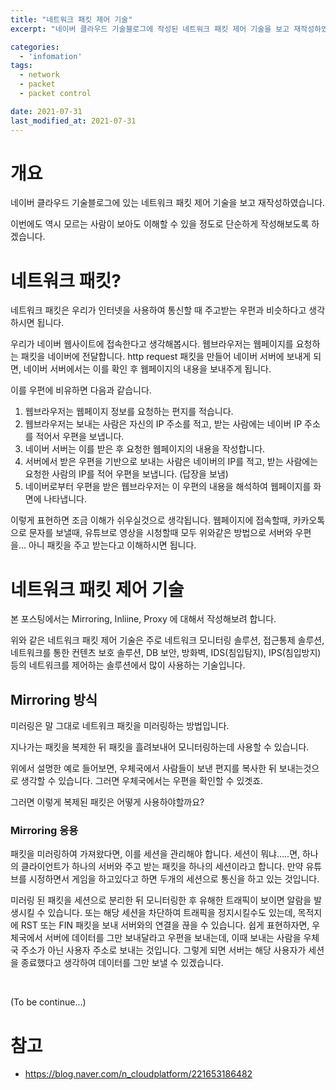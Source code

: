 ```yaml
---
title: "네트워크 패킷 제어 기술"
excerpt: "네이버 클라우드 기술블로그에 작성된 네트워크 패킷 제어 기술을 보고 재작성하였습니다."

categories:
  - 'infomation'
tags:
  - network
  - packet
  - packet control

date: 2021-07-31
last_modified_at: 2021-07-31
---
```


# 개요 

네이버 클라우드 기술블로그에 있는 네트워크 패킷 제어 기술을 보고 재작성하였습니다.

이번에도 역시 모르는 사람이 보아도 이해할 수 있을 정도로 단순하게 작성해보도록 하겠습니다. 


# 네트워크 패킷?

네트워크 패킷은 우리가 인터넷을 사용하여 통신할 때 주고받는 우편과 비슷하다고 생각하시면 됩니다. 

우리가 네이버 웹사이트에 접속한다고 생각해봅시다. 
웹브라우저는 웹페이지를 요청하는 패킷을 네이버에 전달합니다. 
http request 패킷을 만들어 네이버 서버에 보내게 되면, 네이버 서버에서는 이를 확인 후 웹페이지의 내용을 보내주게 됩니다. 

이를 우편에 비유하면 다음과 같습니다. 
1. 웹브라우저는 웹페이지 정보를 요청하는 편지를 적습니다. 
1. 웹브라우저는 보내는 사람은 자신의 IP 주소를 적고, 받는 사람에는 네이버 IP 주소를 적어서 우편을 보냅니다. 
1. 네이버 서버는 이를 받은 후 요청한 웹페이지의 내용을 작성합니다.
1. 서버에서 받은 우편을 기반으로 보내는 사람은 네이버의 IP를 적고, 받는 사람에는 요청한 사람의 IP를 적어 우편을 보냅니다. (답장을 보냄)
1. 네이버로부터 우편을 받은 웹브라우저는 이 우편의 내용을 해석하여 웹페이지를 화면에 나타냅니다. 

이렇게 표현하면 조금 이해가 쉬우실것으로 생각됩니다. 
웹페이지에 접속할때, 카카오톡으로 문자를 보낼때, 유튜브로 영상을 시청할때 모두 위와같은 방법으로 서버와 우편을... 아니 패킷을 주고 받는다고 이해하시면 됩니다. 

# 네트워크 패킷 제어 기술 

본 포스팅에서는 Mirroring, Inliine, Proxy 에 대해서 작성해보려 합니다. 

위와 같은 네트워크 패킷 제어 기술은 주로 네트워크 모니터링 솔루션, 접근통제 솔루션, 네트워크를 통한 컨텐츠 보호 솔루션, DB 보안, 방화벽, IDS(침입탐지), IPS(침입방지) 등의 네트워크를 제어하는 솔루션에서 많이 사용하는 기술입니다.

## Mirroring 방식 

미러링은 말 그대로 네트워크 패킷을 미러링하는 방법입니다. 

지나가는 패킷을 복제한 뒤 패킷을 흘려보내어 모니터링하는데 사용할 수 있습니다. 

위에서 설명한 예로 들어보면, 우체국에서 사람들이 보낸 편지를 복사한 뒤 보내는것으로 생각할 수 있습니다. 
그러면 우체국에서는 우편을 확인할 수 있겟죠.

그러면 이렇게 복제된 패킷은 어떻게 사용하야할까요?


### Mirroring 응용 

패킷을 미러링하여 가져왔다면, 이를 세션을 관리해야 합니다. 
세션이 뭐냐.....면, 하나의 클라이언트가 하나의 서버와 주고 받는 패킷을 하나의 세션이라고 합니다. 
만약 유튜브를 시정하면서 게임을 하고있다고 하면 두개의 세션으로 통신을 하고 있는 것입니다. 

미러링 된 패킷을 세션으로 분리한 뒤 모니터링한 후 유해한 트래픽이 보이면 알람을 발생시킬 수 있습니다. 
또는 해당 세션을 차단하여 트래픽을 정지시킬수도 있는데, 목적지에 RST 또는 FIN 패킷을 보내 서버와의 연결을 끊을 수 있습니다. 
쉽게 표현하자면, 우체국에서 서버에 데이터를 그만 보내달라고 우편을 보내는데, 이때 보내는 사람을 우체국 주소가 아닌 사용자 주소로 보내는 것입니다. 
그렇게 되면 서버는 해당 사용자가 세션을 종료했다고 생각하여 데이터를 그만 보낼 수 있겠습니다. 


​

(To be continue...)

# 참고 

* https://blog.naver.com/n_cloudplatform/221653186482